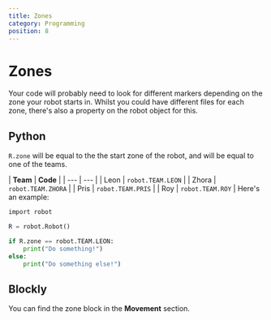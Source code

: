 ```yaml
---
title: Zones
category: Programming
position: 8
---
```

# Zones

Your code will probably need to look for different markers depending on the zone your robot starts in. Whilst you could have different files for each zone, there's also a property on the robot object for this.

## Python

`R.zone` will be equal to the the start zone of the robot, and will be equal to one of the teams.

|﻿ **Team** | **Code** |
|﻿ --- | --- |
|﻿ Leon | `robot.TEAM.LEON` |
|﻿ Zhora | `robot.TEAM.ZHORA` |
|﻿ Pris | `robot.TEAM.PRIS` |
|﻿ Roy | `robot.TEAM.ROY` |
Here's an example:

```python
i﻿mport robot

R﻿ = robot.Robot()

if R.zone == robot.TEAM.LEON:
    print("Do something!")
else:
    print("Do something else!")
```

## Blockly

You can find the zone block in the **Movement** section.